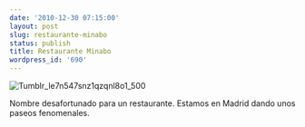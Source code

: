 ```yaml
---
date: '2010-12-30 07:15:00'
layout: post
slug: restaurante-minabo
status: publish
title: Restaurante Minabo
wordpress_id: '690'
---
```



    


![Tumblr_le7n547snz1qzqnl8o1_500](http://jjdenis.files.wordpress.com/2010/12/tumblr_le7n547snz1qzqnl8o1_500-scaled500.jpg?w=224)








Nombre desafortunado para un restaurante. Estamos en Madrid dando unos paseos fenomenales.


  
